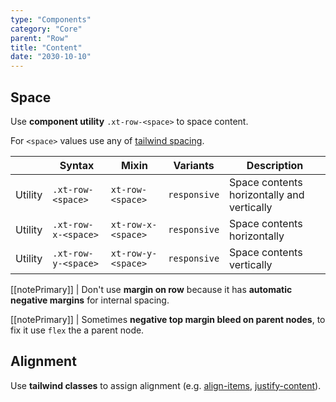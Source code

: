```yaml
---
type: "Components"
category: "Core"
parent: "Row"
title: "Content"
date: "2030-10-10"
---
```


## Space

Use **component utility** `.xt-row-<space>` to space content.

For `<space>` values use any of [tailwind spacing](https://tailwindcss.com/docs/customizing-spacing).

<div class="xt-overflow-sub overflow-y-hidden overflow-x-scroll my-4 xt-my-auto w-full">

|                      | Syntax                          | Mixin            | Variants               | Description                   |
| ----------------------- | ---------------------------- | -----------------| ----------------------------- |----------------------------- |
| Utility                  | `.xt-row-<space>`       | `xt-row-<space>`                | `responsive`                | Space contents horizontally and vertically            |
| Utility                  | `.xt-row-x-<space>`       | `xt-row-x-<space>`                | `responsive`                | Space contents horizontally            |
| Utility                  | `.xt-row-y-<space>`       | `xt-row-y-<space>`                | `responsive`                | Space contents vertically            |

</div>

[[notePrimary]]
| Don't use **margin on row** because it has **automatic negative margins** for internal spacing.

[[notePrimary]]
| Sometimes **negative top margin bleed on parent nodes**, to fix it use `flex` the a parent node.

<demo>
  <demoinline src="demos/components/core/row/space-px">
  </demoinline>
  <demoinline src="demos/components/core/row/space-1">
  </demoinline>
  <demoinline src="demos/components/core/row/space-2">
  </demoinline>
  <demoinline src="demos/components/core/row/space-3">
  </demoinline>
  <demoinline src="demos/components/core/row/space-4">
  </demoinline>
</demo>

## Alignment

Use **tailwind classes** to assign alignment (e.g. [align-items](https://tailwindcss.com/docs/align-items), [justify-content](https://tailwindcss.com/docs/justify-content)).

<demo>
  <demoinline src="demos/components/core/row/alignment">
  </demoinline>
</demo>
